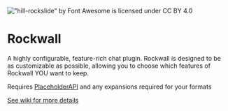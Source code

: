 !["hill-rockslide" by Font Awesome is licensed under CC BY 4.0](https://user-images.githubusercontent.com/62707056/210004298-69983266-08fb-4496-a1ae-0f94e6b4abd8.png)
# Rockwall

A highly configurable, feature-rich chat plugin. Rockwall is designed to be as customizable as possible, allowing you to choose which features of Rockwall YOU want to keep.

Requires [PlaceholderAPI](https://www.spigotmc.org/resources/placeholderapi.6245/) and any expansions required for your formats

[See wiki for more details](https://github.com/HoodieRocks/Rockwall/wiki)
